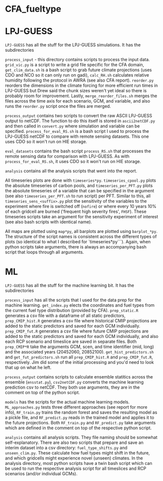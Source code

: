 # CFA_fueltype

# LPJ-GUESS
```LPJ-GUESS``` has all the stuff for the LPJ-GUESS simulations. It has the subdirectories

```process_input``` - this directory contains scripts to process the input data. ```grid_vic.py``` is a script to write a grid file specific for the CFA domain, ```get_clim_data.sh``` is a bash script to grab future climate projections (uses CDO and NCO so it can only run on gadi), ```calc_RH.sh``` calculates relative humidity following the protocol in AWRA (see also CFA report). ```reorder.py``` reorders the dimensions in the climate forcing for more efficient run times in LPJ-GUESS but Drew said the chunk sizes weren't yet ideal so there is probably room for improvement. Lastly, ```merge_reorder_files.sh``` merges the files across the time axis for each scenario, GCM, and variable, and also runs the ```reorder.py``` script once the files are merged.

```process_output``` contains two scripts to convert the raw ASCII LPJ-GUESS output to netCDF. The function to do this itself is stored in ```ascii2netCDF.py``` and then called in ```convert.py``` where simulation and variable can be specified. ```process_for_eval_RS.sh``` is a bash script I used to process the LPJ-GUESS netCDF to compare with remote sensing datasets. This one uses CDO so it won't run on HIE storage.

```eval_datasets``` contains the bash script ```process_RS.sh``` that processes the remote sensing data for comparison with LPJ-GUESS. As with ```process_for_eval_RS.sh```, it uses CDO so it won't run on HIE storage.

```analysis``` contains all the analysis scripts that went into the report. 

All timeseries plots are done with ```timeseries*py```. ```timeseries_cpool.py``` plots the absolute timeseries of carbon pools, and ```timeseries_per_PFT.py``` plots the absolute timeseries of a variable that can be specified in the argument (see also ```timeseries_per_PFT.sh``` to run script) per PFT. Similar to this, all ```timeseries_sens_<suffix>.py``` plot the sensitivity of the variables to the experiment where fire is switched off (```nofire```) or where every 10 years 10% of each gridcell are burned ('frequent high severity fires', ```FHSF```). These timeseries scripts take an argument for the sensitivity experiment of interest (see also bash scripts with identical name).

All maps are plotted using ```map*py```, all barplots are plotted using ```barplot_*py```. The structure of the script names is consistent across the different types of plots (so identical to what I described for `timeseries*py```). Again, when python scripts take arguments, there is always an accompanying bash script that loops through all arguments.

# ML
```LPJ-GUESS``` has all the stuff for the machine learning bit. It has the subdirectories

```process_input``` has all the scripts that I used for the data prep for the machine learning. ```get_index.py``` elects the coordinates and fuel types from the current fuel type distribution (provided by CFA). ```prep_static.R``` generates a csv file with a dataframe of all static predictors, ```prep_CMIP_hist.R``` generates a csv file where historical CMIP projections are added to the static predictors and saved for each GCM individually. ```prep_CMIP_fut.R``` generates a csv file where future CMIP projections are added to the static predictors and saved for each GCM individually, and also each RCP scenario and timeslice are saved in separate files. Both ```prep_CMIP*R``` take the arguments GCM, scen, and time identifier (mid, long) and the associated years (20452060, 20852100). ```get_hist_predictors.sh``` and ```get_fut_predictors.sh``` run all ```prep_CMIP_hist.R``` and ```prep_CMIP_fut.R```, respectively. Jim did some of the initial processing and you'd need to look that up on what he left.

```process_output``` contains scripts to calculate ensemble statitics across the ensemble (```ensstat.py```), ```csv2netCDF.py``` converts the machine learning prediction csv to netCDF. They both use arguments, they are in the comment on top of the python script.

```models``` has the scripts for the actual machine learning models. ```ML_approaches.py``` tests three different approaches (see report for more info), ```RF_train.py``` trains the random forest and saves the resulting model as a pickle file, and ```RF_predict.py``` reads in the trained model and applies it to the future projections. Both ```RF_train.py``` and ```RF_predict.py``` take arguments which are defined in the comment on top of the respective python script.

```analysis``` contains all analysis scripts. They file naming should be somewhat self-explanatory. There are also two scripts that prepare and save an interim dataset into a csv directory: ```fuel_type_shifts.py``` and ```unseen_clim.py```. These calculate how fuel types might shift in the future, and which gridcells might experience novel (unseen) climates. In the analysis directory, most python scripts have a twin bash script which can be used to run the respective analysis script for all timeslices and RCP scenarios (and/or individual GCMs).

